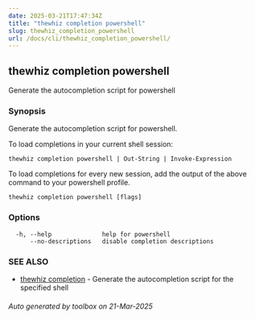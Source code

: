 ```yaml
---
date: 2025-03-21T17:47:34Z
title: "thewhiz completion powershell"
slug: thewhiz_completion_powershell
url: /docs/cli/thewhiz_completion_powershell/
---
```

## thewhiz completion powershell

Generate the autocompletion script for powershell

### Synopsis

Generate the autocompletion script for powershell.

To load completions in your current shell session:

	thewhiz completion powershell | Out-String | Invoke-Expression

To load completions for every new session, add the output of the above command
to your powershell profile.


```
thewhiz completion powershell [flags]
```

### Options

```
  -h, --help              help for powershell
      --no-descriptions   disable completion descriptions
```

### SEE ALSO

* [thewhiz completion](/thewhiz/docs/cli/thewhiz_completion/)	 - Generate the autocompletion script for the specified shell

###### Auto generated by toolbox on 21-Mar-2025
